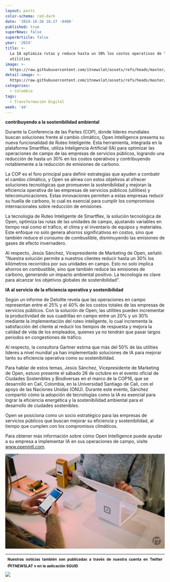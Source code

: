 ```yaml
---
layout: posts
color-schema: red-dark
date: '2024-10-28 16:27 -0400'
published: true
superNews: false
superArticle: false
year: '2024'
title: >-
  La IA optimiza rutas y reduce hasta un 30% los costos operativos de las
  utilities
image: >-
  https://raw.githubusercontent.com/itnewslat/assets/refs/heads/master/img/540x320/ia-retail-p.jpg
detail-image: >-
  https://raw.githubusercontent.com/itnewslat/assets/refs/heads/master/img/1024x680/ia-retail-g.jpg
categories:
  - Colombia
tags:
  - Transformación Digital
week: '44'
---
```

**contribuyendo a la sostenibilidad ambiental**

Durante la Conferencia de las Partes (COP), donde líderes mundiales buscan soluciones frente al cambio climático, Open Intelligence presenta su nueva funcionalidad de Ruteo Inteligente. Esta herramienta, integrada en la plataforma Smartflex, utiliza Inteligencia Artificial (IA) para optimizar las operaciones de campo de las empresas de servicios públicos, logrando una reducción de hasta un 30% en los costos operativos y contribuyendo notablemente a la reducción de emisiones de carbono.

La COP es el foro principal para definir estrategias que ayuden a combatir el cambio climático, y Open se alinea con estos objetivos al ofrecer soluciones tecnológicas que promueven la sostenibilidad y mejoran la eficiencia operativa de las empresas de servicios públicos (utilities) y telecomunicaciones. Estas innovaciones permiten a estas empresas reducir su huella de carbono, lo cual es esencial para cumplir los compromisos internacionales sobre reducción de emisiones.

La tecnología de Ruteo Inteligente de Smartflex, la solución tecnológica de Open, optimiza las rutas de las unidades de campo, ajustando variables en tiempo real como el tráfico, el clima y el inventario de equipos y materiales. Este enfoque no solo genera ahorros significativos en costos, sino que también reduce el consumo de combustible, disminuyendo las emisiones de gases de efecto invernadero.

Al respecto, Jesús Sánchez, Vicepresidente de Marketing de Open, señaló: "Nuestra solución permite a nuestros clientes reducir hasta un 30% los kilómetros recorridos por sus unidades en campo. Esto no solo implica ahorros en combustible, sino que también reduce las emisiones de carbono, generando un impacto ambiental positivo. La tecnología es clave para alcanzar los objetivos globales de sostenibilidad".

**IA al servicio de la eficiencia operativa y sostenibilidad**

Según un informe de Deloitte revela que las operaciones en campo representan entre el 25% y el 40% de los costos totales de las empresas de servicios públicos. Con la solución de Open, las utilities pueden incrementar la productividad de sus cuadrillas en campo entre un 20% y un 30% mediante la implementación del ruteo inteligente, lo cual incrementa la satisfacción del cliente al reducir los tiempos de respuesta y mejora la calidad de vida de los empleados, quienes ya no tendrán que pasar largos periodos en congestiones de tráfico.

Al respecto, la consultora Gartner estima que más del 50% de las utilities líderes a nivel mundial ya han implementado soluciones de IA para mejorar tanto su eficiencia operativa como su sostenibilidad.

Para hablar de estos temas, Jesús Sánchez, Vicepresidente de Marketing de Open, estuvo presente el sábado 26 de octubre en el evento oficial de Ciudades Sostenibles y Biodiversas en el marco de la COP16, que se desarrolló en Cali, Colombia, en la Universidad Santiago de Cali, con el apoyo de las Naciones Unidas (ONU). Durante este evento, Sánchez compartió cómo la adopción de tecnologías como la IA es esencial para lograr la eficiencia energética y la sostenibilidad ambiental para el desarrollo de ciudades sostenibles.

Open se posiciona como un socio estratégico para las empresas de servicios públicos que buscan mejorar su eficiencia y sostenibilidad, al tiempo que cumplen con los compromisos climáticos.

Para obtener más información sobre cómo Open Intelligence puede ayudar a su empresa a implementar IA en sus operaciones de campo, visite www.openintl.com.

![](https://raw.githubusercontent.com/itnewslat/assets/refs/heads/master/img/540x320/ia-retail-p.jpg)

<table style="height: 42px;" width="569">
<tbody>
<tr>
<td style="text-align: justify;"><sub><strong>Nuestras noticias también son publicadas a través de nuestra cuenta en Twitter <a href="https://twitter.com/itnewslat?lang=es">@ITNEWSLAT</a> y en la aplicación <a href="https://squidapp.co/en/">SQUID</a></strong></sub></td>
</tr>
</tbody>
</table>

<img src="https://tracker.metricool.com/c3po.jpg?hash=56f88a41e39ab42c063cc51676587a04"/>